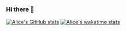 ### Hi there 👋

[![Alice's GitHub stats](https://github-readme-stats.vercel.app/api?username=ahuston-0&show_icons=true&layout=compact&count_private=true&theme=tokyonight)](https://github.com/anuraghazra/github-readme-stats)
[![Alice's wakatime stats](https://github-readme-stats.vercel.app/api/wakatime?username=ahuston0&layout=compact&time_range=last_year)](https://github.com/anuraghazra/github-readme-stats&theme=tokyonight)


<!--
**ahuston-0/ahuston-0** is a ✨ _special_ ✨ repository because its `README.md` (this file) appears on your GitHub profile.

Here are some ideas to get you started:

- 🔭 I’m currently working on ...
- 🌱 I’m currently learning ...
- 👯 I’m looking to collaborate on ...
- 🤔 I’m looking for help with ...
- 💬 Ask me about ...
- 📫 How to reach me: ...
- 😄 Pronouns: ...
- ⚡ Fun fact: ...
-->
